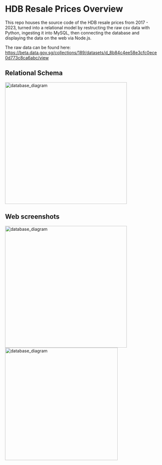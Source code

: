 # HDB Resale Prices Overview

This repo houses the source code of the HDB resale prices from 2017 - 2023, turned into a relational model by restructing the raw csv data with Python, ingesting it into MySQL, then connecting the database and displaying the data on the web via Node.js.

The raw data can be found here: https://beta.data.gov.sg/collections/189/datasets/d_8b84c4ee58e3cfc0ece0d773c8ca6abc/view
## Relational Schema

<img src="https://github.com/user-attachments/assets/85a5fd53-4ba5-4ef1-925c-be17ebfb8431" alt="database_diagram" height="400"/>

## Web screenshots

<img src="https://github.com/user-attachments/assets/b3cb448b-6be8-41f3-ba81-38d7d1753568" alt="database_diagram" height="400"/>
<img src="https://github.com/user-attachments/assets/de737f7f-d91d-4b2e-a03e-0357867966dd" alt="database_diagram" height="370"/>
